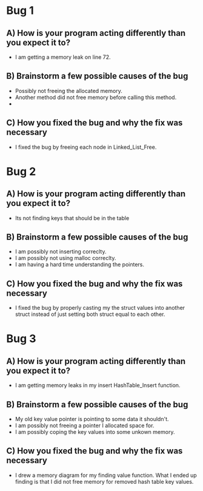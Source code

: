 # Bug 1

## A) How is your program acting differently than you expect it to?
- I am getting a memory leak on line 72.

## B) Brainstorm a few possible causes of the bug
- Possibly not freeing the allocated memory.
- Another method did not free memory before calling this method.
-

## C) How you fixed the bug and why the fix was necessary
- I fixed the bug by freeing each node in Linked_List_Free.


# Bug 2

## A) How is your program acting differently than you expect it to?
- Its not finding keys that should be in the table

## B) Brainstorm a few possible causes of the bug
- I am possibly not inserting correclty.
- I am possibly not using malloc correclty.
- I am having a hard time understanding the pointers.

## C) How you fixed the bug and why the fix was necessary
- I fixed the bug by properly casting my the struct values into
another struct instead of just setting both struct equal to each other.


# Bug 3

## A) How is your program acting differently than you expect it to?
- I am getting memory leaks in my insert HashTable_Insert function.

## B) Brainstorm a few possible causes of the bug
- My old key value pointer is pointing to some data it shouldn't.
- I am possibly not freeing a pointer I allocated space for.
- I am possibly coping the key values into some unkown memory.

## C) How you fixed the bug and why the fix was necessary
- I drew a memory diagram for my finding value function. What I ended
up finding is that I did not free memory for removed hash table key values.

